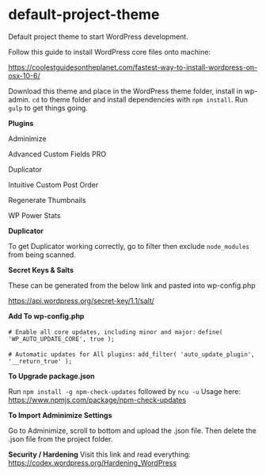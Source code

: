 # default-project-theme
Default project theme to start WordPress development.

Follow this guide to install WordPress core files onto machine: 

https://coolestguidesontheplanet.com/fastest-way-to-install-wordpress-on-osx-10-6/

Download this theme and place in the WordPress theme folder, install in wp-admin. `cd` to theme folder and install dependencies with `npm install`. Run `gulp` to get things going.

**Plugins**

Adminimize

Advanced Custom Fields PRO

Duplicator

Intuitive Custom Post Order

Regenerate Thumbnails

WP Power Stats

**Duplicator**

To get Duplicator working correctly, go to filter then exclude `node_modules` from being scanned.

**Secret Keys & Salts**

These can be generated from the below link and pasted into wp-config.php

https://api.wordpress.org/secret-key/1.1/salt/


**Add To wp-config.php**

`# Enable all core updates, including minor and major:`
`define( 'WP_AUTO_UPDATE_CORE', true );`

`# Automatic updates for All plugins:`
`add_filter( 'auto_update_plugin', '__return_true' );`


**To Upgrade package.json**

Run `npm install -g npm-check-updates` followed by `ncu -u`
Usage here: https://www.npmjs.com/package/npm-check-updates

**To Import Adminimize Settings**

Go to Adminimize, scroll to bottom and upload the .json file. Then delete the .json file from the project folder.

**Security / Hardening**
Visit this link and read everything: https://codex.wordpress.org/Hardening_WordPress

